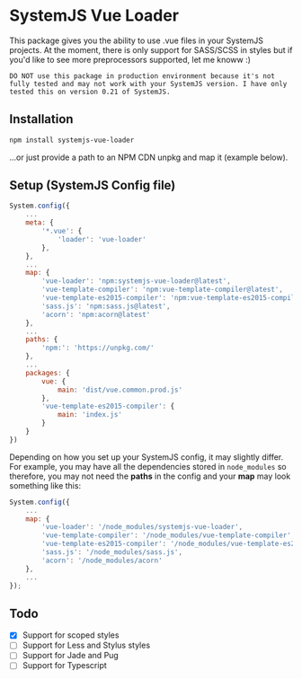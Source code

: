 # SystemJS Vue Loader
This package gives you the ability to use .vue files in your SystemJS projects. At the moment, there is only support for SASS/SCSS in styles but if you'd like to see more preprocessors supported, let me knoww :)

`DO NOT use this package in production environment because it's not fully tested and may not work with your SystemJS version. I have only tested this on version 0.21 of SystemJS.`

## Installation
```bash
npm install systemjs-vue-loader
```
...or just provide a path to an NPM CDN unpkg and map it (example below).

## Setup (SystemJS Config file)
```javascript
System.config({
    ...
    meta: {
        '*.vue': {
            'loader': 'vue-loader'
        },
    },
    ...
    map: {
        'vue-loader': 'npm:systemjs-vue-loader@latest',
        'vue-template-compiler': 'npm:vue-template-compiler@latest',
        'vue-template-es2015-compiler': 'npm:vue-template-es2015-compiler@latest',
        'sass.js': 'npm:sass.js@latest',
        'acorn': 'npm:acorn@latest'
    },
    ...
    paths: {
        'npm:': 'https://unpkg.com/'
    },
    ...
    packages: {
        vue: {
            main: 'dist/vue.common.prod.js'
        },
        'vue-template-es2015-compiler': {
            main: 'index.js'
        }
    }
})
```
Depending on how you set up your SystemJS config, it may slightly differ. For example, you may have all the dependencies stored in `node_modules` so therefore, you may not need the **paths** in the config and your **map** may look something like this:
```javascript
System.config({
    ...
    map: {
        'vue-loader': '/node_modules/systemjs-vue-loader',
        'vue-template-compiler': '/node_modules/vue-template-compiler',
        'vue-template-es2015-compiler': '/node_modules/vue-template-es2015-compiler',
        'sass.js': '/node_modules/sass.js',
        'acorn': '/node_modules/acorn'
    },
    ...
});
```

## Todo
- [x] Support for scoped styles
- [ ] Support for Less and Stylus styles
- [ ] Support for Jade and Pug
- [ ] Support for Typescript
